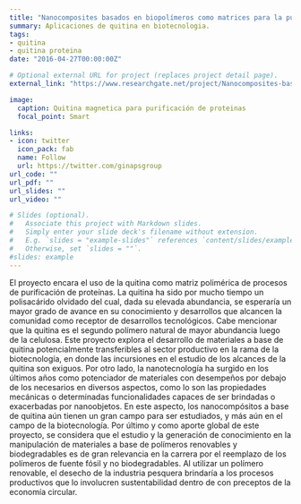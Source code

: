 ```yaml
---
title: "Nanocomposites basados en biopolímeros como matrices para la purificación de proteínas"
summary: Aplicaciones de quitina en biotecnologia.
tags:
- quitina
- quitina proteina
date: "2016-04-27T00:00:00Z"

# Optional external URL for project (replaces project detail page).
external_link: "https://www.researchgate.net/project/Nanocomposites-based-on-biopolymers-as-matrices-for-protein-purification"

image:
  caption: Quitina magnetica para purificación de proteinas
  focal_point: Smart

links:
- icon: twitter
  icon_pack: fab
  name: Follow
  url: https://twitter.com/ginapsgroup
url_code: ""
url_pdf: ""
url_slides: ""
url_video: ""

# Slides (optional).
#   Associate this project with Markdown slides.
#   Simply enter your slide deck's filename without extension.
#   E.g. `slides = "example-slides"` references `content/slides/example-slides.md`.
#   Otherwise, set `slides = ""`.
#slides: example
---
```


El proyecto encara el uso de la quitina como matriz polimérica de procesos de
purificación de proteínas. La quitina ha sido por mucho tiempo un polisacárido olvidado del
cual, dada su elevada abundancia, se esperaría un mayor grado de avance en su
conocimiento y desarrollos que alcancen la comunidad como receptor de desarrollos
tecnológicos. Cabe mencionar que la quitina es el segundo polímero natural de mayor
abundancia luego de la celulosa. Este proyecto explora el desarrollo de materiales a base
de quitina potencialmente transferibles al sector productivo en la rama de la biotecnología,
en donde las incursiones en el estudio de los alcances de la quitina son exiguos.
Por otro lado, la nanotecnología ha surgido en los últimos años como potenciador de
materiales con desempeños por debajo de los necesarios en diversos aspectos, como lo
son las propiedades mecánicas o determinadas funcionalidades capaces de ser brindadas o
exacerbadas por nanoobjetos. En este aspecto, los nanocompósitos a base de quitina aún
tienen un gran campo para ser estudiados, y más aún en el campo de la biotecnología.
Por último y como aporte global de este proyecto, se considera que el estudio y la
generación de conocimiento en la manipulación de materiales a base de polímeros
renovables y biodegradables es de gran relevancia en la carrera por el reemplazo de los
polímeros de fuente fósil y no biodegradables. Al utilizar un polímero renovable, el desecho
de la industria pesquera brindaría a los procesos productivos que lo involucren
sustentabilidad dentro de con preceptos de la economía circular.
